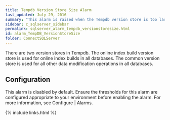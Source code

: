 ```yaml
---
title: Tempdb Version Store Size Alarm
last_updated: July 29, 2016
summary: "This alarm is raised when the Tempdb version store is too large for your environment."
sidebar: c_sqlserver_sidebar
permalink: sqlserver_alarm_tempdb_versionstoresize.html
id: alarm_TempDB_VersionStoreSize
folder: ConnectSQLServer
---
```






There are two version stores in Tempdb. The online index build version store is used for online index builds in all databases. The common version store is used for all other data modification operations in all databases.

## Configuration

This alarm is disabled by default. Ensure the thresholds for this alarm are configured appropriate to your environment before enabling the alarm. For more information, see Configure \| Alarms.

{% include links.html %}
